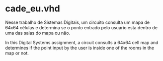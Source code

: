 # cade_eu.vhd
Nesse trabalho de Sistemas Digitais, um circuito consulta um mapa de 64x64 células e determina se o ponto entrado pelo usuário esta dentro de uma das salas do mapa ou não.

In this Digital Systems assignment, a circuit consults a 64x64 cell map and determines if the point input by the user is inside one of the rooms in the map or not.
